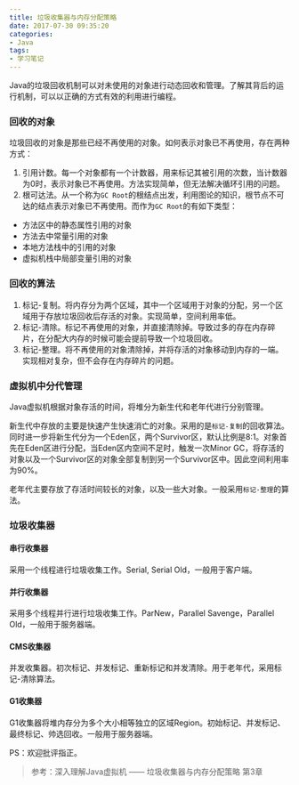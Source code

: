 ```yaml
---
title: 垃圾收集器与内存分配策略
date: 2017-07-30 09:35:20
categories:
- Java
tags:
- 学习笔记
---
```


Java的垃圾回收机制可以对未使用的对象进行动态回收和管理。了解其背后的运行机制，可以以正确的方式有效的利用进行编程。

### 回收的对象

垃圾回收的对象是那些已经不再使用的对象。如何表示对象已不再使用，存在两种方式：

1. 引用计数。每一个对象都有一个计数器，用来标记其被引用的次数，当计数器为0时，表示对象已不再使用。方法实现简单，但无法解决循环引用的问题。
2. 根可达法。从一个称为`GC Root`的根结点出发，利用图论的知识，根节点不可达的结点表示对象已不再使用。而作为`GC Root`的有如下类型：
  + 方法区中的静态属性引用的对象
  + 方法去中常量引用的对象
  + 本地方法栈中的引用的对象
  + 虚拟机栈中局部变量引用的对象

### 回收的算法

1. 标记-复制。将内存分为两个区域，其中一个区域用于对象的分配，另一个区域用于存放垃圾回收后存活的对象。实现简单，空间利用率低。
2. 标记-清除。标记不再使用的对象，并直接清除掉。导致过多的存在内存碎片，在分配大内存的时候可能会提前导致一个垃圾回收。
3. 标记-整理。将不再使用的对象清除掉，并将存活的对象移动到内存的一端。实现相对复杂，但不会存在内存碎片的问题。

### 虚拟机中分代管理

Java虚拟机根据对象存活的时间，将堆分为新生代和老年代进行分别管理。

新生代中存放的主要是快速产生快速消亡的对象。采用的是`标记-复制`的回收算法。同时进一步将新生代分为一个Eden区，两个Survivor区，默认比例是8:1。对象首先在Eden区进行分配，当Eden区内空间不足时，触发一次Minor GC，将存活的对象以及一个Survivor区的对象全部复制到另一个Survivor区中。因此空间利用率为90%。

老年代主要存放了存活时间较长的对象，以及一些大对象。一般采用`标记-整理`的算法。

### 垃圾收集器

#### 串行收集器

采用一个线程进行垃圾收集工作。Serial, Serial Old，一般用于客户端。

#### 并行收集器

采用多个线程并行进行垃圾收集工作。ParNew，Parallel Savenge，Parallel Old，一般用于服务器端。

#### CMS收集器

并发收集器。初次标记、并发标记、重新标记和并发清除。用于老年代，采用标记-清除算法。

#### G1收集器

G1收集器将堆内存分为多个大小相等独立的区域Region。初始标记、并发标记、最终标记、帅选回收。一般用于服务器端。

PS：欢迎批评指正。
> 参考：深入理解Java虚拟机 —— 垃圾收集器与内存分配策略 第3章